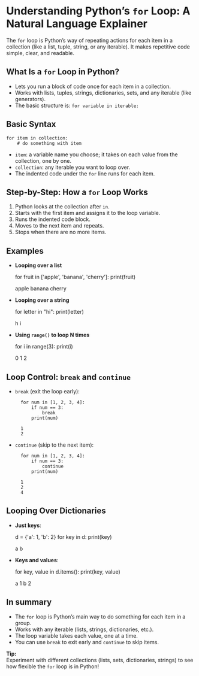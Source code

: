 # Understanding Python’s `for` Loop: A Natural Language Explainer

The `for` loop is Python’s way of repeating actions for each item in a collection (like a list, tuple, string, or any iterable). It makes repetitive code simple, clear, and readable.

## What Is a `for` Loop in Python?

- Lets you run a block of code once for each item in a collection.
- Works with lists, tuples, strings, dictionaries, sets, and any iterable (like generators).
- The basic structure is: `for variable in iterable:`

## Basic Syntax

    for item in collection:
        # do something with item

- `item`: a variable name you choose; it takes on each value from the collection, one by one.
- `collection`: any iterable you want to loop over.
- The indented code under the `for` line runs for each item.

## Step-by-Step: How a `for` Loop Works

1. Python looks at the collection after `in`.
2. Starts with the first item and assigns it to the loop variable.
3. Runs the indented code block.
4. Moves to the next item and repeats.
5. Stops when there are no more items.

## Examples

- **Looping over a list**

    for fruit in ['apple', 'banana', 'cherry']:
        print(fruit)

    apple
    banana
    cherry

- **Looping over a string**

    for letter in "hi":
        print(letter)

    h
    i

- **Using `range()` to loop N times**

    for i in range(3):
        print(i)

    0
    1
    2

## Loop Control: `break` and `continue`

- `break` (exit the loop early):

        for num in [1, 2, 3, 4]:
            if num == 3:
                break
            print(num)

        1
        2

- `continue` (skip to the next item):

        for num in [1, 2, 3, 4]:
            if num == 3:
                continue
            print(num)

        1
        2
        4

## Looping Over Dictionaries

- **Just keys**:

    d = {'a': 1, 'b': 2}
    for key in d:
        print(key)

    a
    b

- **Keys and values**:

    for key, value in d.items():
        print(key, value)

    a 1
    b 2

## In summary

- The `for` loop is Python’s main way to do something for each item in a group.
- Works with any iterable (lists, strings, dictionaries, etc.).
- The loop variable takes each value, one at a time.
- You can use `break` to exit early and `continue` to skip items.

**Tip:**  
Experiment with different collections (lists, sets, dictionaries, strings) to see how flexible the `for` loop is in Python!
